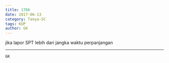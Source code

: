 ```yaml
---
title: 1766
date: 2017-06-13
category: Tanya-SC
tags: KUP
author: GK
---
```


jika lapor SPT lebih dari jangka waktu perpanjangan

---



`GK`
